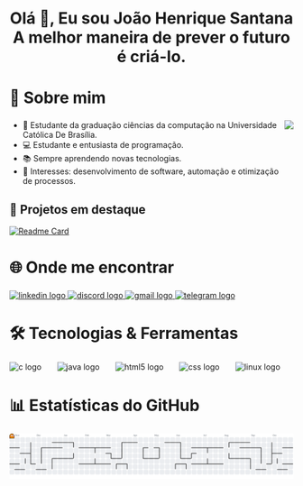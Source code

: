 <h1 align="center">Olá 👋, Eu sou João Henrique Santana<br>A melhor maneira de prever o futuro é criá-lo.</h1>

###

<h1 align="left">🚀 Sobre mim</h1>

###

<img align="right" height="140" src="https://i.pinimg.com/originals/75/87/df/7587df77ef521cf98057d0028ee983f1.gif"  />

###

- 🏫 Estudante da graduação ciências da computação na Universidade Católica De Brasília. 
- 💻 Estudante e entusiasta de programação.
- 📚 Sempre aprendendo novas tecnologias.
- 🎯 Interesses: desenvolvimento de software, automação e otimização de processos.

###

## 📂 Projetos em destaque

[![Readme Card](https://github-readme-stats.vercel.app/api/pin/?username=JoaoHSantana2007&repo=CadStore&them=githubdark&theme=github_dark)](https://github.com/anuraghazra/github-readme-stats)

###

<h1 align="left">🌐 Onde me encontrar</h1>

###

<div align="left">
  <a href="https://www.linkedin.com/in/joao-henrique-santana-132076320/" target="_blank">
    <img src="https://raw.githubusercontent.com/maurodesouza/profile-readme-generator/master/src/assets/icons/social/linkedin/default.svg" width="60" height="40" alt="linkedin logo"  />
  </a>
  <a href="https://discordapp.com/users/682903668944797709" target="_blank">
    <img src="https://raw.githubusercontent.com/maurodesouza/profile-readme-generator/master/src/assets/icons/social/discord/default.svg" width="60" height="40" alt="discord logo"  />
  </a>
  <a href="https://mail.google.com/mail/jhfcsant2007@gmail.com" target="_blank">
    <img src="https://raw.githubusercontent.com/maurodesouza/profile-readme-generator/master/src/assets/icons/social/gmail/default.svg" width="60" height="40" alt="gmail logo"  />
  </a>
  <a href="https://t.me/santana_jh" target="_blank">
    <img src="https://raw.githubusercontent.com/maurodesouza/profile-readme-generator/master/src/assets/icons/social/telegram/default.svg" width="60" height="40" alt="telegram logo"  />
  </a>
</div>

###

<h1 align="left">🛠️ Tecnologias & Ferramentas</h1>

###

<div align="left">
  <img src="https://cdn.jsdelivr.net/gh/devicons/devicon/icons/c/c-original.svg" height="40" alt="c logo"  />
  <img width="20" />
  <img src="https://cdn.jsdelivr.net/gh/devicons/devicon/icons/java/java-original.svg" height="40" alt="java logo"  />
  <img width="20" />
  <img src="https://cdn.jsdelivr.net/gh/devicons/devicon/icons/html5/html5-original.svg" height="40" alt="html5 logo"  />
  <img width="20" />
  <img src="https://skillicons.dev/icons?i=css" height="40" alt="css logo"  />
  <img width="20" />
  <img src="https://skillicons.dev/icons?i=linux" height="40" alt="linux logo"  />
</div>

###

<h1 align="left">📊 Estatísticas do GitHub</h1>

###



###

<picture>
  <source media="(prefers-color-scheme: dark)" srcset="https://raw.githubusercontent.com/JoaoHSantana2007/JoaoHSantana2007/output/pacman-contribution-graph-dark.svg">
  <source media="(prefers-color-scheme: light)" srcset="https://raw.githubusercontent.com/JoaoHSantana2007/JoaoHSantana2007/output/pacman-contribution-graph.svg">
  <img alt="pacman contribution graph" src="https://raw.githubusercontent.com/JoaoHSantana2007/JoaoHSantana2007/output/pacman-contribution-graph.svg">
</picture>

###

